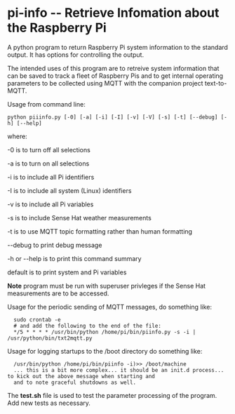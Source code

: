 # pi-info -- Retrieve Infomation about the Raspberry Pi
A python program to return Raspberry Pi system information to the standard output. It has
options for controlling the output.

The intended uses of this program are to retreive system information that can be saved
to track a fleet of Raspberry Pis and to get internal operating parameters to be collected using MQTT with the companion project text-to-MQTT.

Usage from command line:
```
python piiinfo.py [-0] [-a] [-i] [-I] [-v] [-V] [-s] [-t] [--debug] [-h] [--help]
```
where:

-0 is to turn off all selections

-a is to turn on all selections

-i is to include all Pi identifiers

-I is to include all system (Linux) identifiers

-v is to include all Pi variables

-s is to include Sense Hat weather measurements

-t is to use MQTT topic formatting rather than human formatting

--debug to print debug message

-h or --help is to print this command summary


default is to print system and Pi variables

**Note** program must be run with superuser privleges if the Sense Hat measurements are to be accessed.
  
Usage for the periodic sending of MQTT messages, do something like:
```
  sudo crontab -e
  # and add the following to the end of the file:
  */5 * * * * /usr/bin/python /home/pi/bin/piinfo.py -s -i | /usr/python/bin/txt2mqtt.py
```
  
Usage for logging startups to the /boot directory do something like:
```
  /usr/bin/python /home/pi/bin/piinfo -i)>> /boot/machine
  ... this is a bit more complex... it should be an init.d process... to kick out the above message when starting and
  and to note graceful shutdowns as well.
```
  
The **test.sh** file is used to test the parameter processing of the program. Add new tests as necessary.

